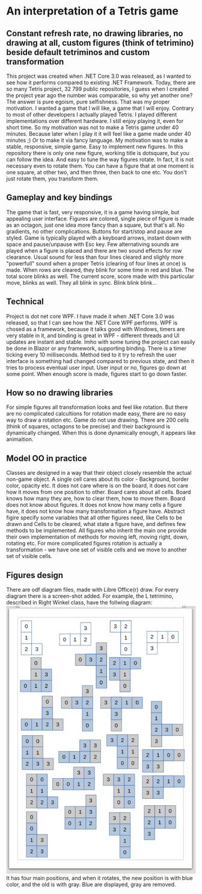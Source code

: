 # An interpretation of a Tetris game
## Constant refresh rate, no drawing libraries, no drawing at all, custom figures (think of tetrimino) beside default tetriminos and custom transformation

This project was created when .NET Core 3.0 was released, as I wanted to see how it performs compared to existing .NET Framework. Today, there are so many Tetris project, 32 799 public repositories, 
I guess when I created the project year ago the number was comparable, so why yet another one? The answer is pure egoism, pure selfishness. That was my proper motivation. I wanted a game that I will like, a game that I will enjoy. Contrary to most of other developers I actually played Tetris. I played different implementations over different hardware. I still enjoy playing it, even for short time.
So my motivation was not to make a Tetris game under 40 minutes. Because later when I play it it will feel like a game made under 40 minutes ;) Or to make it via fancy language. My motivation was to make a stable, responsive, simple game. Easy to implement new figures. In this repository there is only one new figure, working title is dotsquare, but you can follow the idea. And easy to tune the way figures rotate. In fact, it is not necessary even to rotate them. You can have a figure that at one moment is one square, at other two, and then three, then back to one etc. You don't just rotate them, you transform them.

## Gameplay and key bindings

The game that is fast, very responsive, it is a game having simple, but appealing user interface. Figures are colored, single piece of figure is made as an octagon, just one idea more fancy than a square, but that's all. No gradients, no other complications. Buttons for start/stop and pause are styled. Game is typically played with a keyboard arrows, instant down with space and pause/unpause with Esc key. Few alternativing sounds are played when a figure is placed and there are two sound effects for row clearance. Usual sound for less than four lines cleared and slighly more "powerfull" sound when a proper Tetris (clearing of four lines at once) is made. When rows are cleared, they blink for some time in red and blue. The total score blinks as well. The current score, score made with this particular move, blinks as well. They all blink in sync. Blink blink blink...

## Technical

Project is dot net core WPF. I have made it when .NET Core 3.0 was released, so that I can see how the .NET Core WPF performs. WPF is chosed as a framework, because it talks good with Windows, timers are very stable in it, and binding is great in WPF - different threads and UI updates are instant and stable. Imho with some tuning the project can easily be done in Blazor or any framework, supporting binding. There is a timer ticking every 10 milliseconds. Method tied to it try to refresh the user interface is something had changed compared to previous state, and then it tries to process eventual user input. User input or no, figures go down at some point. When enough score is made, figures start to go down faster.

## How so no drawing libraries

For simple figures all transformation looks and feel like rotation. But there are no complicated calcultions for rotation made easy, there are no easy way to draw a rotation etc. Game do not use drawing. There are 200 cells (think of squares, octagons to be precise) and their background is dynamically changed. When this is done dynamically enough, it appears like animaition.

## Model OO in practice

Classes are designed in a way that their object closely resemble the actual non-game object. A single cell cares about its color - Background, border color, opacity etc. It does not care where is on the board, it does not care how it moves from one position to other. Board cares about all cells. Board knows how many they are, how to clear them, how to move them. Board does not know about figures. It does not know how many cells a figure have, it does not know how many transformation a figure have. Abstract figire specify some variables that all other figures need, like Cells to be drawn and Cells to be cleared, what state a figure have, and defines few methods to be implemented. All figures who inherit the main one provide their own implementation of methods for moving left, moving right, down, rotating etc. For more complicated figures rotation is actually a transformation - we have one set of visible cells and we move to another set of visible cells.

## Figures design

There are odf diagram files, made with Libre Office(r) draw. For every diagram there is a screen-shot added. For example, the L tetrimino, described in Right Winkel class, have the follwing diagram:
![L tetrimino](https://github.com/MahmudOnWeb/TetrisDotNetCoreWpf/blob/master/RightWinkel%20-%20L.PNG?raw=true)
It has four main positions, and when it rotates, the new position is with blue color, and the old is with gray. Blue are displayed, gray are removed.